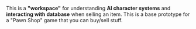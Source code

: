 This is a **"workspace"** for understanding **AI character systems** and **interacting with database** when selling an item. This is a base prototype for a "Pawn Shop" game that you can buy/sell stuff.
